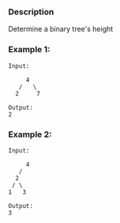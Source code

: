 
### Description

Determine a binary tree's height

### Example 1:

```
Input:

     4
   /   \
  2     7

Output:
2
```

### Example 2:

```
Input:

     4
   /  
  2   
 / \  
1   3 

Output:
3
```